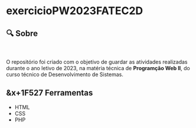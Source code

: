# exercicioPW2023FATEC2D

<h2>&#x1F50D Sobre</h2><br>
<p> O repositório foi criado com o objetivo de guardar as atividades realizadas durante o ano letivo de 2023, na matéria técnica de <strong>Programção Web II</strong>, do curso técnico de Desenvolvimento de Sistemas. </p>

<h2>&x+1F527 Ferramentas</h2>
<ul>
  <li>HTML</li>
  <li>CSS</li>
  <li>PHP</li>
</ul>
